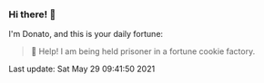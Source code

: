### Hi there! 👋 

I'm Donato, and this is your daily fortune:

> 🥠 Help! I am being held prisoner in a fortune cookie factory.

Last update: Sat May 29 09:41:50 2021